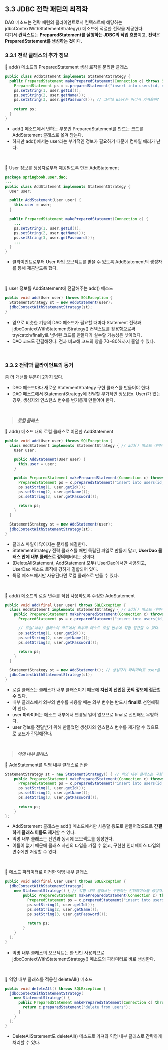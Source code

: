 ## 3.3 JDBC 전략 패턴의 최적화
DAO 메소드는 전략 패턴의 클라이언트로서 컨텍스트에 해당하는 jdbcContextWithStatementStrategy() 메소드에 적절한 전략을 제공한다. <br/>
여기서 **컨텍스트**는 **PreparedStatement를 실행하는 JDBC의 작업 흐름**이고, **전략**은 **PreparedStatement를 생성하는 것**이다.

### 3.3.1 전략 클래스의 추가 정보

🔽 add() 메소드의 PreparedStatement 생성 로직을 분리한 클래스
```java
public class AddStatement implements StatementStrategy {
  public PreparedStatement makePreparedStatement(Connection c) throws SQLException {
    PreparedStatement ps = c.preparedStatement("insert into users(id, name, password) values(?,?,?)");
    ps.setString(1, user.getId());
    ps.setString(2, user.getName());
    ps.setString(3, user.getPassword()); // 그런데 user는 어디서 가져올까?

    return ps;
  }
}
```
- add() 메소드에서 변하는 부분인 PreparedStatement를 만드는 코드를 AddStatement 클래스로 옮겨 담는다.
- 하지만 add()에서는 user라는 부가적인 정보가 필요하기 때문에 컴파일 에러가 난다.

<br/>

🔽 User 정보를 생성자로부터 제공받도록 만든 AddStatement
```java
package springbook.user.dao;
...
public class AddStatement implements StatementStrategy {
  User user;

  public AddStatement(User user) {
    this.user = user;
  }

  public PreparedStatement makePreparedStatement(Connection c) {
    ...
    ps.setString(1, user.getId());
    ps.setString(2, user.getName());
    ps.setString(3, user.getPassword());
    ...
  }
}
```
- 클라이언트로부터 User 타입 오브젝트를 받을 수 있도록 AddStatement의 생성자를 통해 제공받도록 했다.

<br/>

🔽 user 정보를 AddStatement에 전달해주는 add() 메소드
```java
public void add(User user) throws SQLException {
  StatementStrategy st = new AddStatement(user);
  jdbcContextWithStatementStrategy(st);
}
```
- 앞으로 비슷한 기능의 DAO 메소드가 필요할 때마다 Statement 전략과 jdbcContextWithStatementStrategy() 컨텍스트를 활용함으로써 try/catch/finally로 범벅된 코드를 만들다가 실수할 가능성은 낮아졌다.
- DAO 코드도 간결해졌다. 전과 비교해 코드의 양을 70~80%까지 줄일 수 있다.

<br/>

### 3.3.2 전략과 클라이언트의 동거
좀 더 개선할 부분이 2가지 있다.
- DAO 메소드마다 새로운 StatementStrategy 구현 클래스를 만들어야 한다.
- DAO 메소드에서 StatementStrategy에 전달할 부가적인 정보(Ex. User)가 있는 경우, 생성자와 인스턴스 변수를 번거롭게 만들어야 한다.

<br/>

> ***로컬 클래스***

🔽 add() 메소드 내의 로컬 클래스로 이전한 AddStatement
```java
public void add(User user) throws SQLException {
  class AddStatement implements StatementStrategy { // add() 메소드 내부에 선언된 로컬 클래스
    User user;
  
    public AddStatement(User user) {
      this.user = user;
    }

    public PreparedStatement makePreparedStatement(Connection c) throws SQLException {
      PreparedStatement ps = c.preparedStatement("insert into users(id, name, password) values(?,?,?)");
      ps.setString(1, user.getId());
      ps.setString(2, user.getName());
      ps.setString(3, user.getPassword());
  
      return ps;
    }
  }

  StatementStrategy st = new AddStatement(user);
  jdbcContextWithStatementStrategy(st);
}
```
- 클래스 파일이 많아지는 문제를 해결한다.
- StatementStrategy 전략 클래스를 매번 독립된 파일로 만들지 말고, **UserDao 클래스 안에 내부 클래스로 정의**해버리는 것이다.
- (DeleteAllStatement, AddStatement 모두) UserDao에서만 사용되고, UserDao 메소드 로직에 강하게 결합되어 있다.
- 특정 메소드에서만 사용된다면 로컬 클래스로 만들 수 있다.

<br/>

🔽 add() 메소드의 로컬 변수를 직접 사용하도록 수정한 AddStatement
```java
public void add(final User user) throws SQLException {
  class AddStatement implements StatementStrategy { // add() 메소드 내부에 선언된 로컬 클래스
    public PreparedStatement makePreparedStatement(Connection c) throws SQLException {
      PreparedStatement ps = c.preparedStatement("insert into users(id, name, password) values(?,?,?)");

      // 로컬(내부) 클래스의 코드에서 외부의 메소드 로컬 변수에 직접 접근할 수 있다.
      ps.setString(1, user.getId());
      ps.setString(2, user.getName());
      ps.setString(3, user.getPassword());
  
      return ps;
    }
  }

  StatementStrategy st = new AddStatement(); // 생성자가 파라미터로 user를 전달하지 않아도 된다.
  jdbcContextWithStatementStrategy(st);
}
```
- 로컬 클래스는 클래스가 내부 클래스이기 때문에 **자신이 선언된 곳의 정보에 접근**할 수 있다.
- 내부 클래스에서 외부의 변수를 사용할 때는 외부 변수는 반드시 **final**로 선언해줘야 한다.
- user 파라미터는 메소드 내부에서 변경될 일이 없으므로 final로 선언해도 무방하다.
- user 정보를 전달받기 위해 만들었던 생성자와 인스턴스 변수를 제거할 수 있으므로 코드가 간결해진다.

<br/>

> ***익명 내부 클래스***

🔽 AddStatement를 익명 내부 클래스로 전환
```java
StatementStrategy st = new StatementStrategy() { // 익명 내부 클래스는 구현하는 인터페이스를 생성자처럼 이용해서 오브젝트로 만든다.
    public PreparedStatement makePreparedStatement(Connection c) throws SQLException {
      PreparedStatement ps = c.preparedStatement("insert into users(id, name, password) values(?,?,?)");
      ps.setString(1, user.getId());
      ps.setString(2, user.getName());
      ps.setString(3, user.getPassword());
  
      return ps;
    }
};
```
- AddStatement 클래스는 add() 메소드에서만 사용할 용도로 만들어졌으므로 **간결하게 클래스 이름도 제거**할 수 있다.
- 익명 내부 클래스는 선언과 동시에 오브젝트를 생성한다.
- 이름이 없기 때문에 클래스 자신의 타입을 가질 수 없고, 구현한 인터페이스 타입의 변수에만 저장할 수 있다.

<br/>

🔽 메소드 파라미터로 이전한 익명 내부 클래스
```java
public void add(final User user) throws SQLException {
  jdbcContextWithStatementStrategy(
    new StatementStrategy() { // 익명 내부 클래스는 구현하는 인터페이스를 생성자처럼 이용해서 오브젝트로 만든다.
        public PreparedStatement makePreparedStatement(Connection c) throws SQLException {
          PreparedStatement ps = c.preparedStatement("insert into users(id, name, password) values(?,?,?)");
          ps.setString(1, user.getId());
          ps.setString(2, user.getName());
          ps.setString(3, user.getPassword());
      
          return ps;
        }
    }
  );
}
```
- 익명 내부 클래스의 오브젝트는 한 번만 사용되므로 jdbcContextWithStatementStrategy() 메소드의 파라미터로 바로 생성한다.

<br/>

🔽 익명 내부 클래스를 적용한 deleteAll() 메소드
```java
public void deleteAll() throws SQLException {
  jdbcContextWithStatementStrategy(
    new StatementStrategy() {
      public PreparedStatement makePreparedStatement(Connection c) throws SQLException {
        return c.preparedStatement("delete from users");
      }
    }
  );
}
```
- DeleteAllStatement도 deleteAll() 메소드로 가져와 익명 내부 클래스로 간략하게 처리할 수 있다.

